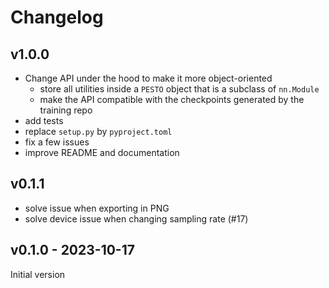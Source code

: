 # Changelog

## v1.0.0

- Change API under the hood to make it more object-oriented
  - store all utilities inside a `PESTO` object that is a subclass of `nn.Module`
  - make the API compatible with the checkpoints generated by the training repo
- add tests
- replace `setup.py` by `pyproject.toml`
- fix a few issues
- improve README and documentation

## v0.1.1

- solve issue when exporting in PNG
- solve device issue when changing sampling rate (#17)


## v0.1.0 - 2023-10-17

Initial version
